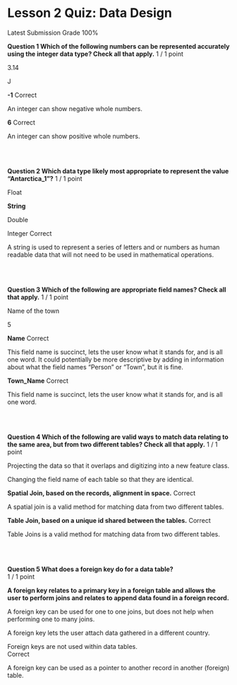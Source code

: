 # Lesson 2 Quiz: Data Design
Latest Submission Grade 100%
<br/>

**Question 1 Which of the following numbers can be represented accurately using the integer data type? Check all that apply.**
1 / 1 point

3.14

J

**-1**
Correct

An integer can show negative whole numbers.

**6**
Correct

An integer can show positive whole numbers.

<br/>
<br/>

**Question 2 Which data type likely most appropriate to represent the value “Antarctica_1”?**
1 / 1 point

Float

**String**

Double

Integer
Correct

A string is used to represent a series of letters and or numbers as human readable data that will not need to be used in mathematical operations.


<br/>
<br/>

**Question 3 Which of the following are appropriate field names? Check all that apply.**
1 / 1 point

Name of the town

5

**Name**
Correct

This field name is
succinct, lets the user know what it stands for, and is all one word. It could
potentially be more descriptive by adding in information about what the field
names “Person” or “Town”, but it is fine.    

**Town_Name**
Correct

This field name is succinct, lets the user know what it stands for, and is all one word.


<br/>
<br/>

**Question 4 Which of the following are valid ways to match data relating to the same area, but from two different tables? Check all that apply.**
1 / 1 point

Projecting the data so that it overlaps and digitizing into a new feature class. 

Changing the field name of each table so that they are identical.

**Spatial Join, based on the records, alignment in space.**
Correct

A spatial join is a valid method for matching data from two different tables.

**Table Join, based on a unique id shared between the tables.**
Correct

Table Joins is a valid method for matching data from two different tables.


<br/>
<br/>

**Question 5 What does a foreign key do
for a data table?**    
1 / 1 point

**A foreign key relates to a
primary key in a foreign table and allows the user to perform joins and relates
to append data found in a foreign record.**    

A foreign key can be used
for one to one joins, but does not help when performing one to many joins.    

A foreign key lets the user
attach data gathered in a different country.    

Foreign keys are not used
within data tables.    
Correct

A foreign key can
be used as a pointer to another record in another (foreign) table.    


